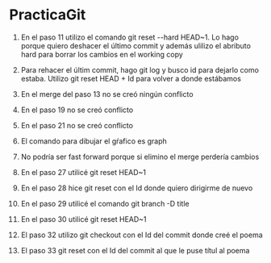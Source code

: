
# PracticaGit

1. En el paso 11 utilizo el comando git reset --hard HEAD~1. Lo hago porque quiero deshacer el 
   último commit y además ulilizo el abributo hard para borrar los cambios en el working copy

2. Para rehacer el últim commit, hago git log y busco id para dejarlo como estaba. Utilizo git reset HEAD + Id para volver a donde estábamos

3. En el merge del paso 13 no se creó ningún conflicto

4. En el paso 19 no se creó conflicto

5. En el paso 21 no se creó conflicto

6. El comando para dibujar el gŕafico es graph

7. No podría ser fast forward porque si elimino el merge perdería cambios

8. En el paso 27 utilicé git reset HEAD~1

9. En el paso 28 hice git reset con el Id donde quiero dirigirme de nuevo

10. En el paso 29 utilicé el comando git branch -D title

11. En el paso 30 utilicé git reset HEAD~1

12. El paso 32 utilizo git checkout con el Id del commit donde creé el poema

13. El paso 33 git reset con el Id del commit al que le puse títul al poema

